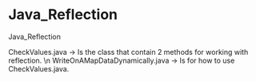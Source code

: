 # Java_Reflection
Java_Reflection

CheckValues.java -> Is the class that contain 2 methods for working with reflection.
\n
WriteOnAMapDataDynamically.java -> Is for how to use CheckValues.java.
